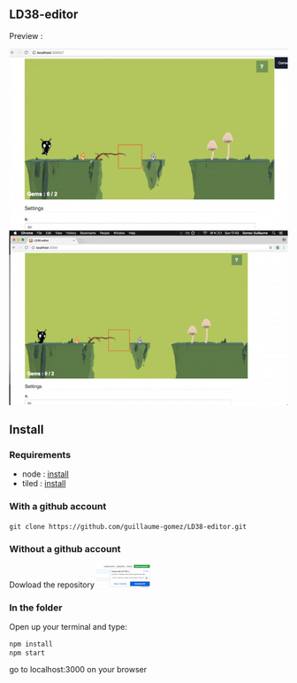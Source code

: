 ## LD38-editor
Preview :

![Preview](preview.gif "Preview")
![Preview2](preview2.gif "Preview2")

## Install

### Requirements
- node : [install](https://nodejs.org/en/)
- tiled : [install](http://www.mapeditor.org/)


### With a github account
`git clone https://github.com/guillaume-gomez/LD38-editor.git`

### Without a github account 
Dowload the repository
<img src="github-download.png" alt="Drawing" style="width: 100px;"/>

### In the folder
Open up your terminal and type:
```
npm install
npm start
```

go to localhost:3000 on your browser


